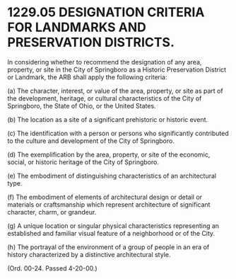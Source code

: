 1229.05 DESIGNATION CRITERIA FOR LANDMARKS AND PRESERVATION DISTRICTS.
======================================================================

In considering whether to recommend the designation of any area,
property, or site in the City of Springboro as a Historic Preservation
District or Landmark, the ARB shall apply the following criteria:

​(a) The character, interest, or value of the area, property, or site as
part of the development, heritage, or cultural characteristics of the
City of Springboro, the State of Ohio, or the United States.

​(b) The location as a site of a significant prehistoric or historic
event.

​(c) The identification with a person or persons who significantly
contributed to the culture and development of the City of Springboro.

​(d) The exemplification by the area, property, or site of the economic,
social, or historic heritage of the City of Springboro.

​(e) The embodiment of distinguishing characteristics of an
architectural type.

​(f) The embodiment of elements of architectural design or detail or
materials or craftsmanship which represent architecture of significant
character, charm, or grandeur.

​(g) A unique location or singular physical characteristics representing
an established and familiar visual feature of a neighborhood or of the
City.

​(h) The portrayal of the environment of a group of people in an era of
history characterized by a distinctive architectural style.

(Ord. 00-24. Passed 4-20-00.)
